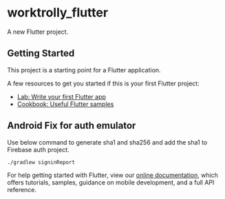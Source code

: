 # worktrolly_flutter

A new Flutter project.

## Getting Started

This project is a starting point for a Flutter application.

A few resources to get you started if this is your first Flutter project:

- [Lab: Write your first Flutter app](https://flutter.dev/docs/get-started/codelab)
- [Cookbook: Useful Flutter samples](https://flutter.dev/docs/cookbook)


## Android Fix for auth emulator

Use below command to generate sha1 and sha256 and add the sha1 to Firebase auth project.

`./gradlew signinReport`

For help getting started with Flutter, view our
[online documentation](https://flutter.dev/docs), which offers tutorials,
samples, guidance on mobile development, and a full API reference.
